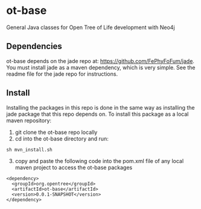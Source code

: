ot-base
=======

General Java classes for Open Tree of Life development with Neo4j

Dependencies
-----

ot-base depends on the jade repo at: https://github.com/FePhyFoFum/jade. You must install jade as a maven dependency, which is very simple. See the readme file for the jade repo for instructions.

Install
-----

Installing the packages in this repo is done in the same way as installing the jade package that this repo depends on. To install this package as a local maven repository:

1. git clone the ot-base repo locally
2. cd into the ot-base directory and run:

```
sh mvn_install.sh
```

3. copy and paste the following code into the pom.xml file of any local maven project to access the ot-base packages

```
<dependency>
  <groupId>org.opentree</groupId>
  <artifactId>ot-base</artifactId>
  <version>0.0.1-SNAPSHOT</version>
</dependency>
```
